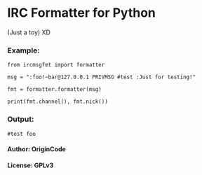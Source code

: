 # IRC Formatter for Python

(Just a toy) XD

### Example:
```
from ircmsgfmt import formatter

msg = ":foo!~bar@127.0.0.1 PRIVMSG #test :Just for testing!"

fmt = formatter.formatter(msg)

print(fmt.channel(), fmt.nick())
```

### Output:
```
#test foo
```

#### Author: OriginCode
#### License: GPLv3
